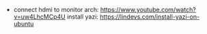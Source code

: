 - connect hdmi to monitor arch: https://www.youtube.com/watch?v=uw4LhcMCp4U
install yazi: https://lindevs.com/install-yazi-on-ubuntu

